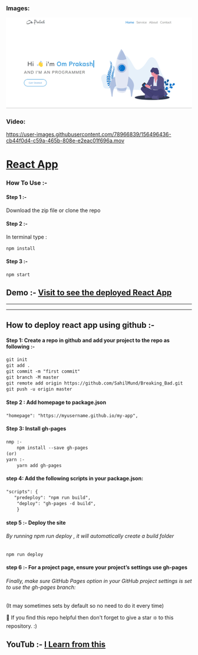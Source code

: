 
### Images: 
   ![portfolio-rj1](https://github.com/pattjoshi/portfolio-rj1/blob/master/src/images/React(1).png)

### Video: 


https://user-images.githubusercontent.com/78966839/156496436-cb44f0d4-c59a-465b-808e-e2eac01f696a.mov


#  <u>React App </u>
### How To Use :-

####    Step 1 :- 
 Download the zip file or clone the repo
####    Step 2 :- 
In terminal type :
```
npm install
```

#### Step 3 :-
```
npm start
```
## Demo :- [Visit to see the deployed React App](https://pattjoshi.github.io/portfolio-rj1/ "click to open")
<hr>
<hr>

##  How to deploy react app using github :-


####    Step 1: Create a repo in github and add your project to the repo as following :-
 ```
 git init
 git add .
 git commit -m "first commit"
 git branch -M master
 git remote add origin https://github.com/SahilMund/Breaking_Bad.git
 git push -u origin master
 ```

####  Step 2 :  Add homepage to package.json

```
"homepage": "https://myusername.github.io/my-app",
```
#### Step 3: Install gh-pages
```
nmp :-
    npm install --save gh-pages
(or)
yarn :-
    yarn add gh-pages
```

#### step 4:    Add the following scripts in your package.json:
```
"scripts": {
   "predeploy": "npm run build",
    "deploy": "gh-pages -d build",
    }
```

#### step 5 :-  Deploy the site 
######  By running npm run deploy , it will automatically create a build folder
```
npm run deploy
```

#### step 6 :-  For a project page, ensure your project’s settings use gh-pages

######  Finally, make sure GitHub Pages option in your GitHub project settings is set to use the gh-pages branch:

(It may sometimes sets by default so no need to do it every time)
<img alt="" src="https://i.imgur.com/HUjEr9l.png">

🙏 If you find this repo helpful then don't forget to give a star ❇️ to this repository. :)
## YouTub :- [I Learn from this ](https://www.youtube.com/watch?v=RUku45vpSDU "click to open")
